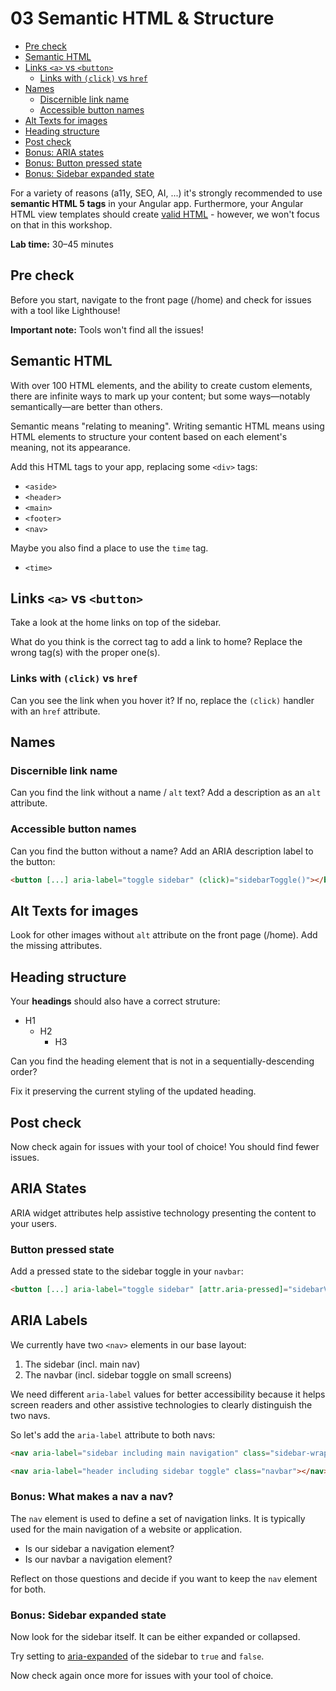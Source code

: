 # 03 Semantic HTML & Structure

<!-- TOC -->

- [Pre check](#pre-check)
- [Semantic HTML](#semantic-html)
- [Links `<a>` vs `<button>`](#links-a-vs-button)
  - [Links with `(click)` vs `href`](#links-with-click-vs-href)
- [Names](#names)
  - [Discernible link name](#discernible-link-name)
  - [Accessible button names](#accessible-button-names)
- [Alt Texts for images](#alt-texts-for-images)
- [Heading structure](#heading-structure)
- [Post check](#post-check)
- [Bonus: ARIA states](#bonus-aria-states)
- [Bonus: Button pressed state](#bonus-button-pressed-state)
- [Bonus: Sidebar expanded state](#bonus-sidebar-expanded-state)
<!-- TOC -->

For a variety of reasons (a11y, SEO, AI, ...) it's strongly recommended to use **semantic HTML 5 tags** in your Angular app. Furthermore, your Angular HTML view templates should create [valid HTML](https://validator.w3.org/) - however, we won't focus on that in this workshop.

**Lab time:** 30–45 minutes

## Pre check

Before you start, navigate to the front page (/home) and check for issues with a tool like Lighthouse!

**Important note:** Tools won't find all the issues!

## Semantic HTML

With over 100 HTML elements, and the ability to create custom elements, there are infinite ways to mark up your content; but some ways—notably semantically—are better than others.

Semantic means "relating to meaning". Writing semantic HTML means using HTML elements to structure your content based on each element's meaning, not its appearance.

Add this HTML tags to your app, replacing some `<div>` tags:

- `<aside>`
- `<header>`
- `<main>`
- `<footer>`
- `<nav>`

Maybe you also find a place to use the `time` tag.

- `<time>`

## Links `<a>` vs `<button>`

Take a look at the home links on top of the sidebar.

What do you think is the correct tag to add a link to home? Replace the wrong tag(s) with the proper one(s).

### Links with `(click)` vs `href`

Can you see the link when you hover it? If no, replace the `(click)` handler with an `href` attribute.

## Names

### Discernible link name

Can you find the link without a name / `alt` text? Add a description as an `alt` attribute.

### Accessible button names

Can you find the button without a name? Add an ARIA description label to the button:

```html
<button [...] aria-label="toggle sidebar" (click)="sidebarToggle()"></button>
```

## Alt Texts for images

Look for other images without `alt` attribute on the front page (/home). Add the missing attributes.

## Heading structure

Your **headings** should also have a correct struture:

- H1
  - H2
    - H3

Can you find the heading element that is not in a sequentially-descending order?

Fix it preserving the current styling of the updated heading.

## Post check

Now check again for issues with your tool of choice! You should find fewer issues.

## ARIA States

ARIA widget attributes help assistive technology presenting the content to your users.

### Button pressed state

Add a pressed state to the sidebar toggle in your `navbar`:

```html
<button [...] aria-label="toggle sidebar" [attr.aria-pressed]="sidebarVisible" [...]></button>
```

## ARIA Labels

We currently have two `<nav>` elements in our base layout:

1. The sidebar (incl. main nav)
2. The navbar (incl. sidebar toggle on small screens)

We need different `aria-label` values for better accessibility because it helps screen readers and other assistive technologies to clearly distinguish the two navs.

So let's add the `aria-label` attribute to both navs:

```html
<nav aria-label="sidebar including main navigation" class="sidebar-wrapper"></nav>
```

```html
<nav aria-label="header including sidebar toggle" class="navbar"></nav>
```

### Bonus: What makes a nav a nav?

The `nav` element is used to define a set of navigation links. It is typically used for the main navigation of a website or application.

- Is our sidebar a navigation element?
- Is our navbar a navigation element?

Reflect on those questions and decide if you want to keep the `nav` element for both.

### Bonus: Sidebar expanded state

Now look for the sidebar itself. It can be either expanded or collapsed.

Try setting to [aria-expanded](https://developer.mozilla.org/en-US/docs/Web/Accessibility/ARIA/Attributes/aria-expanded) of the sidebar to `true` and `false`.

Now check again once more for issues with your tool of choice.
